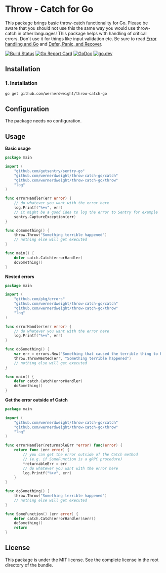 Throw - Catch for Go
====================================

This package brings basic throw-catch functionality for Go.
Please be aware that you should not use this the same way you would use throw-catch in other languages!
This package helps with handling of critical errors. Don't use it for things like input validation etc.
Be sure to read [Error handling and Go](https://blog.golang.org/error-handling-and-go) and [Defer, Panic, and Recover](https://blog.golang.org/defer-panic-and-recover). 

[![Build Status](https://www.travis-ci.com/wernerdweight/throw-catch-go.svg?branch=master)](https://www.travis-ci.com/wernerdweight/throw-catch-go)
[![Go Report Card](https://goreportcard.com/badge/github.com/wernerdweight/throw-catch-go)](https://goreportcard.com/report/github.com/wernerdweight/throw-catch-go)
[![GoDoc](https://godoc.org/github.com/wernerdweight/throw-catch-go?status.svg)](https://godoc.org/github.com/wernerdweight/throw-catch-go)
[![go.dev](https://img.shields.io/badge/go.dev-pkg-007d9c.svg?style=flat)](https://pkg.go.dev/github.com/wernerdweight/throw-catch-go)


Installation
------------

### 1. Installation

```bash
go get github.com/wernerdweight/throw-catch-go
```

Configuration
------------

The package needs no configuration.

Usage
------------

**Basic usage**

```go
package main

import (
	"github.com/getsentry/sentry-go"
	"github.com/wernerdweight/throw-catch-go/catch"
	"github.com/wernerdweight/throw-catch-go/throw"
	"log"
)

func errorHandler(err error) {
	// do whatever you want with the error here
	log.Printf("%+v", err)
	// it might be a good idea to log the error to Sentry for example
	sentry.CaptureException(err)
}

func doSomething() {
    throw.Throw("Something terrible happened")
	// nothing else will get executed
}

func main() {
	defer catch.Catch(errorHandler)
    doSomething()
}
```

**Nested errors**

```go
package main

import (
	"github.com/pkg/errors"
	"github.com/wernerdweight/throw-catch-go/catch"
	"github.com/wernerdweight/throw-catch-go/throw"
	"log"
)

func errorHandler(err error) {
	// do whatever you want with the error here
	log.Printf("%+v", err)
}

func doSomething() {
    var err = errors.New("Something that caused the terrible thing to happen")
	throw.ThrowNested(err, "Something terrible happened")
	// nothing else will get executed
}

func main() {
	defer catch.Catch(errorHandler)
    doSomething()
}
```

**Get the error outside of Catch**

```go
package main

import (
	"github.com/wernerdweight/throw-catch-go/catch"
	"github.com/wernerdweight/throw-catch-go/throw"
	"log"
)

func errorHandler(returnableErr *error) func(error) {
	return func (err error) {
		// you can get the error outside of the Catch method
		// (e.g. if SomeFunction is a gRPC procedure)
		*returnableErr = err
		// do whatever you want with the error here
		log.Printf("%+v", err)
	}
}

func doSomething() {
	throw.Throw("Something terrible happened")
	// nothing else will get executed
}

func SomeFunction() (err error) {
	defer catch.Catch(errorHandler(&err))
	doSomething()
	return
}
```

License
-------
This package is under the MIT license. See the complete license in the root directory of the bundle.
